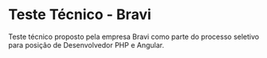 # Teste Técnico - Bravi

Teste técnico proposto pela empresa Bravi como parte do processo seletivo para posição de Desenvolvedor PHP e Angular.